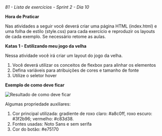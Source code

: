 <em>81 - Lista de exercícios - Sprint 2 - Dia 10</em>

<strong>Hora de Praticar</strong>

Nas atividades a seguir você deverá criar uma página HTML (index.html) e uma folha de estilo (style.css) para cada exercício e reproduzir os layouts de cada exemplo. Se necessário retome as aulas.

<strong>Katas 1 - Estilizando meu jogo da velha</strong>

Nessa atividade você irá criar um layout do jogo da velha.

1. Você deverá utilizar os conceitos de flexbox para alinhar os elementos
2. Defina variáveis para atribuições de cores e tamanho de fonte
3. Utilize o seletor hover

<strong>Exemplo de como deve ficar</strong>

![Resultado de como deve ficar](/foto1.png)

Algumas propriedade auxiliares:

1. Cor principal utilizada: gradiente de roxo claro: #a8c0ff, roxo escuro: #3f2b96; vermelho: #c83d38.
2. Fontes usadas: Noto Sans e sem serifa
3. Cor do botão: #e75170